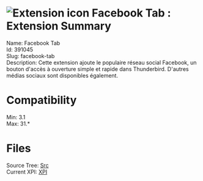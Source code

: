 # ![Extension icon](https://addons.thunderbird.net/user-media/addon_icons/391/391045-64.png?modified=1383120660) Facebook Tab : Extension Summary

Name: Facebook Tab  
Id: 391045  
Slug: facebook-tab  
Description: Cette extension ajoute le populaire réseau social Facebook, un bouton d'accès à ouverture simple et rapide dans Thunderbird.
D'autres médias sociaux sont disponibles également.
  

# Compatibility
Min: 3.1  
Max: 31.*  

# Files

Source Tree: [Src](C:/Dev/Thunderbird/ThunderKdB/xall/xOther/391045-facebook-tab/src)  
Current XPI: [XPI](C:/Dev/Thunderbird/ThunderKdB/xall/xOther/391045-facebook-tab/xpi)  



